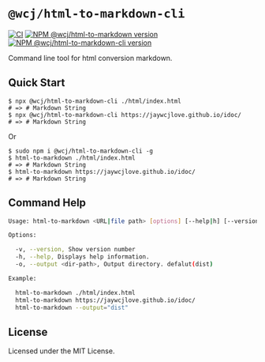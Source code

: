 `@wcj/html-to-markdown-cli`
===

[![CI](https://github.com/jaywcjlove/html-to-markdown-cli/actions/workflows/ci.yml/badge.svg)](https://github.com/jaywcjlove/html-to-markdown-cli/actions/workflows/ci.yml)
[![NPM @wcj/html-to-markdown version](https://img.shields.io/npm/v/@wcj/html-to-markdown.svg?style=flat)](https://npmjs.org/package/@wcj/html-to-markdown)
[![NPM @wcj/html-to-markdown-cli version](https://img.shields.io/npm/v/@wcj/html-to-markdown-cli.svg?style=flat)](https://npmjs.org/package/@wcj/html-to-markdown-cli)

Command line tool for html conversion markdown.

## Quick Start

```shell
$ npx @wcj/html-to-markdown-cli ./html/index.html
# => # Markdown String
$ npx @wcj/html-to-markdown-cli https://jaywcjlove.github.io/idoc/
# => # Markdown String
```

Or

```shell
$ sudo npm i @wcj/html-to-markdown-cli -g
$ html-to-markdown ./html/index.html
# => # Markdown String
$ html-to-markdown https://jaywcjlove.github.io/idoc/
# => # Markdown String
```

## Command Help

```bash
Usage: html-to-markdown <URL|file path> [options] [--help|h] [--version|v]

Options:

  -v, --version, Show version number
  -h, --help, Displays help information.
  -o, --output <dir-path>, Output directory. defalut(dist)

Example:

  html-to-markdown ./html/index.html
  html-to-markdown https://jaywcjlove.github.io/idoc/
  html-to-markdown --output="dist"
```

## License

Licensed under the MIT License.